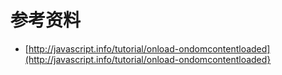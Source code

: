 

# 参考资料
- [http://javascript.info/tutorial/onload-ondomcontentloaded](http://javascript.info/tutorial/onload-ondomcontentloaded}
